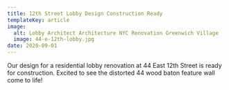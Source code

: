 ```yaml
---
title: 12th Street Lobby Design Construction Ready
templateKey: article
image:
  alt: Lobby Architect Architecture NYC Renovation Greenwich Village
  image: 44-e-12th-lobby.jpg
date: 2020-09-01
---
```

Our design for a residential lobby renovation at 44 East 12th Street is ready for construction. Excited to see the distorted 44 wood baton feature wall come to life!